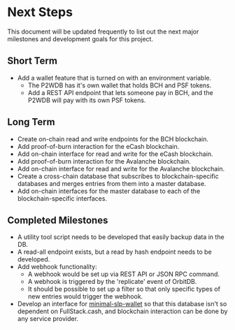 # Next Steps

This document will be updated frequently to list out the next major milestones and development goals for this project.

## Short Term

- Add a wallet feature that is turned on with an environment variable.
  - The P2WDB has it's own wallet that holds BCH and PSF tokens.
  - Add a REST API endpoint that lets someone pay in BCH, and the P2WDB will pay with its own PSF tokens.

## Long Term

- Create on-chain read and write endpoints for the BCH blockchain.
- Add proof-of-burn interaction for the eCash blockchain.
- Add on-chain interface for read and write for the eCash blockchain.
- Add proof-of-burn interaction for the Avalanche blockchain.
- Add on-chain interface for read and write for the Avalanche blockchain.
- Create a cross-chain database that subscribes to blockchain-specific databases and merges entries from them into a master database.
- Add on-chain interfaces for the master database to each of the blockchain-specific interfaces.

## Completed Milestones

- A utility tool script needs to be developed that easily backup data in the DB.
- A read-all endpoint exists, but a read by hash endpoint needs to be developed.
- Add webhook functionality:
  - A webhook would be set up via REST API or JSON RPC command.
  - A webhook is triggered by the 'replicate' event of OrbitDB.
  - It should be possible to set up a filter so that only specific types of new entries would trigger the webhook.
- Develop an interface for [minimal-slp-wallet](https://www.npmjs.com/package/minimal-slp-wallet) so that this database isn't so dependent on FullStack.cash, and blockchain interaction can be done by any service provider.
